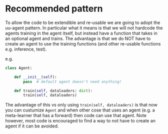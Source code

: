# Recommended pattern

To allow the code to be extendible and re-usable we are going to adopt the uu-agent pattern.
In particular what it means is that we will not hardcode the agents training in the agent itself, but instead
have a function that takes in an optional agent and trains. The advantage is that we do NOT have to create an agent
to use the training functions (and other re-usable functions e.g. inference, test).

e.g.

```python
class Agent:

    def __init__(self):
        pass  # default agent doesn't need anything!

    def train(self, dataloaders: dict):
        train(self, dataloaders)
```

The advantage of this vs only using `train(self, dataloaders)` is that now you can custumize `Agent` and when other
cose that uses an agent (e.g. a meta-learner that has a forward) then code can use that agent. 
Note however, most code is encouraged to find a way to not have to create an agent if it can be avoided.